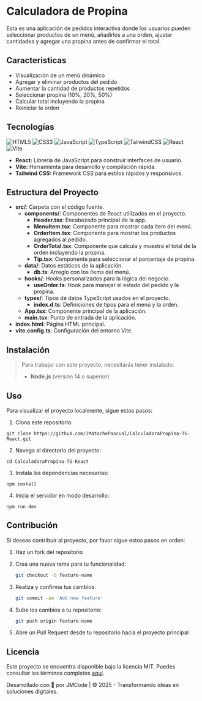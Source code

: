 # Calculadora de Propina

Esta es una aplicación de pedidos interactiva donde los usuarios pueden seleccionar productos de un menú, añadirlos a una orden, ajustar cantidades y agregar una propina antes de confirmar el total.

## Caracteristicas

- Visualización de un menú dinámico
- Agregar y eliminar productos del pedido
- Aumentar la cantidad de productos repetidos
- Seleccionar propina (10%, 20%, 50%)
- Calcular total incluyendo la propina
- Reiniciar la orden

## Tecnologías

![HTML5](https://img.shields.io/badge/html5-%23E34F26.svg?style=for-the-badge&logo=html5&logoColor=white)
![CSS3](https://img.shields.io/badge/css3-%231572B6.svg?style=for-the-badge&logo=css3&logoColor=white)
![JavaScript](https://img.shields.io/badge/javascript-%23323330.svg?style=for-the-badge&logo=javascript&logoColor=%23F7DF1E)
![TypeScript](https://img.shields.io/badge/typescript-%23007ACC.svg?style=for-the-badge&logo=typescript&logoColor=white)
![TailwindCSS](https://img.shields.io/badge/tailwindcss-%2338B2AC.svg?style=for-the-badge&logo=tailwind-css&logoColor=white)
![React](https://img.shields.io/badge/react-%2320232a.svg?style=for-the-badge&logo=react&logoColor=%2361DAFB)
![Vite](https://img.shields.io/badge/vite-%23646CFF.svg?style=for-the-badge&logo=vite&logoColor=white)

- **React:** Librería de JavaScript para construir interfaces de usuario.
- **Vite:** Herramienta para desarrollo y compilación rápida.
- **Tailwind CSS:** Framework CSS para estilos rápidos y responsivos.

## Estructura del Proyecto

- **src/**: Carpeta con el código fuente.
  - **components/**: Componentes de React utilizados en el proyecto.
    - **Header.tsx**: Encabezado principal de la app.
    - **MenuItem.tsx**: Componente para mostrar cada ítem del menú.
    - **OrderItem.tsx**: Componente para mostrar los productos agregados al pedido.
    - **OrderTotal.tsx**: Componente que calcula y muestra el total de la orden incluyendo la propina.
    - **Tip.tsx**: Componente para seleccionar el porcentaje de propina.
  - **data/**: Datos estáticos de la aplicación.
    - **db.ts**: Arreglo con los ítems del menú.
  - **hooks/**: Hooks personalizados para la lógica del negocio.
    - **useOrder.ts**: Hook para manejar el estado del pedido y la propina.
  - **types/**: Tipos de datos TypeScript usados en el proyecto.
    - **index.d.ts**: Definiciones de tipos para el menú y la orden.
  - **App.tsx**: Componente principal de la aplicación.
  - **main.tsx**: Punto de entrada de la aplicación.
- **index.html**: Página HTML principal.
- **vite.config.ts**: Configuración del entorno Vite.

## Instalación

> Para trabajar con este proyecto, necesitarás tener instalado:
>
> - **Node.js** (versión 14 o superior)

## Uso

Para visualizar el proyecto localmente, sigue estos pasos:

1. Clona este repositorio:

```
git clone https://github.com/JMatochePascual/CalculadoraPropina-TS-React.git
```

2. Navega al directorio del proyecto:

```
cd CalculadoraPropina-TS-React
```

3. Instala las dependencias necesarias:

```
npm install
```

4. Inicia el servidor en modo desarrollo:

```
npm run dev
```

## Contribución

Si deseas contribuir al proyecto, por favor sigue estos pasos en orden:

1. Haz un fork del repositorio

2. Crea una nueva rama para tu funcionalidad:
   ```bash
   git checkout -b feature-name
   ```
3. Realiza y confirma tus cambios:
   ```bash
   git commit -am 'Add new feature'
   ```
4. Sube los cambios a tu repositorio:
   ```bash
   git push origin feature-name
   ```
5. Abre un Pull Request desde tu repositorio hacia el proyecto principal

## Licencia

Este proyecto se encuentra disponible bajo la licencia MIT. Puedes consultar los términos completos [aquí](https://opensource.org/licenses/MIT).

Desarrollado con 💚 por JMCode | © 2025 - Transformando ideas en soluciones digitales.
